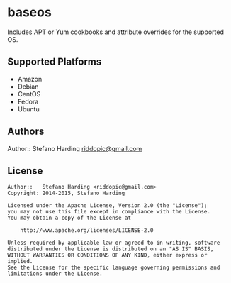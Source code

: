 # baseos

Includes APT or Yum cookbooks and attribute overrides for the supported OS.

## Supported Platforms

 * Amazon
 * Debian
 * CentOS
 * Fedora
 * Ubuntu

## Authors

Author::   Stefano Harding <riddopic@gmail.com>

## License
```
Author::   Stefano Harding <riddopic@gmail.com>
Copyright: 2014-2015, Stefano Harding

Licensed under the Apache License, Version 2.0 (the "License");
you may not use this file except in compliance with the License.
You may obtain a copy of the License at

    http://www.apache.org/licenses/LICENSE-2.0

Unless required by applicable law or agreed to in writing, software
distributed under the License is distributed on an "AS IS" BASIS,
WITHOUT WARRANTIES OR CONDITIONS OF ANY KIND, either express or implied.
See the License for the specific language governing permissions and
limitations under the License.
```
